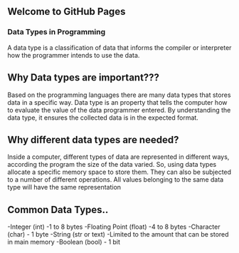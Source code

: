 ## Welcome to GitHub Pages


### Data Types in Programming

A data type is a classification of data that informs the compiler or interpreter how the programmer intends to use the data.


##  Why Data types are important???

Based on the programming languages there are many data types that stores data in a specific way. Data type is an property that tells the computer how to evaluate the value of the data programmer entered.  By understanding the data type, it ensures the collected data is in the expected format.


## Why different data types are needed?

Inside a computer, different types of data are represented in different ways, according the program the size of the data varied. So, using data types allocate a specific memory space to store them. They can also be subjected to a number of different operations. All values belonging to the same data type will have the same representation


## Common Data Types..

-Integer (int)  -1 to 8 bytes
-Floating Point (float) -4 to 8 bytes
-Character (char) - 1 byte
-String (str or text) -Limited to the amount that can be stored in main memory
-Boolean (bool) - 1 bit
